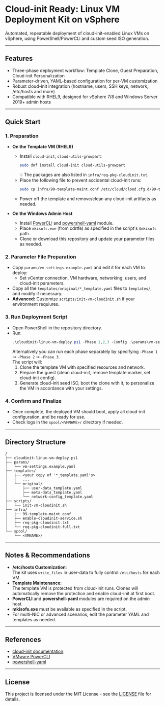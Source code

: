 # Cloud-init Ready: Linux VM Deployment Kit on vSphere

Automated, repeatable deployment of cloud-init-enabled Linux VMs on vSphere, using PowerShell/PowerCLI and custom seed ISO generation.

---

## Features

- Three-phase deployment workflow: Template Clone, Guest Preparation, Cloud-init Personalization
- Parameter-driven, YAML-based configuration for per-VM customization
- Robust cloud-init integration (hostname, users, SSH keys, network, /etc/hosts and more)
- Compatible with RHEL9, designed for vSphere 7/8 and Windows Server 2019+ admin hosts

---

## Quick Start

### 1. Preparation

- **On the Template VM (RHEL9)**
  - Install `cloud-init`, `cloud-utils-growpart`:
    ```sh
    sudo dnf install cloud-init cloud-utils-growpart
    ```
    💡 The packages are also listed in `infra/req-pkg-cloudinit.txt`.
  - Place the following file to prevent accidental cloud-init runs:
    ```sh
    sudo cp infra/99-template-maint.conf /etc/cloud/cloud.cfg.d/99-template-maint.conf
    ```
  - Power off the template and remove/clean any cloud-init artifacts as needed.

- **On the Windows Admin Host**
  - Install [PowerCLI](https://developer.vmware.com/powercli) and [powershell-yaml](https://github.com/cloudbase/powershell-yaml) module.
  - Place `mkisofs.exe` (from cdrtfe) as specified in the script's `$mkisofs` path.
  - Clone or download this repository and update your parameter files as needed.

### 2. Parameter File Preparation

- Copy `params/vm-settings.example.yaml` and edit it for each VM to deploy:
  - Set vCenter connection, VM hardware, networking, users, and cloud-init parameters.
- Copy all the `templates/original/*_template.yaml` files to `templates/`, and modify if necessary.
- **Advanced:** Customize `scripts/init-vm-cloudinit.sh` if your environment requiures.

### 3. Run Deployment Script

- Open PowerShell in the repository directory.
- Run:
    ```powershell
    .\cloudinit-linux-vm-deploy.ps1 -Phase 1,2,3 -Config .\params\vm-settings.yaml
    ```
    Alternatively you can run each phase separately by specifying `-Phase 1` ⇝ `-Phase 2` ⇝ `-Phase 3`.  
  The script will:
  1. Clone the template VM with specified resources and network.
  2. Prepare the guest (clean cloud-init, remove template marker, set cloud-init config).
  3. Generate cloud-init seed ISO, boot the clone with it, to personalize the VM in accordance with your settings.

### 4. Confirm and Finalize

- Once complete, the deployed VM should boot, apply all cloud-init configuration, and be ready for use.
- Check logs in the `spool/<VMNAME>/` directory if needed.

---

## Directory Structure

```
/
├── cloudinit-linux-vm-deploy.ps1
├── params/
│   └── vm-settings.example.yaml
├── templates/
│   ├── <your copy of '*_template.yaml's>
│   │   ...
│   └── original/
│       ├── user-data_template.yaml
│       ├── meta-data_template.yaml
│       └── network-config_template.yaml
├── scripts/
│   └── init-vm-cloudinit.sh
├── infra/
│   ├── 99-template-maint.conf
│   ├── enable-cloudinit-service.sh
│   ├── req-pkg-cloudinit.txt
│   └── req-pkg-cloudinit-full.txt
└── spool/
    └── <VMNAME>/
```

---

## Notes & Recommendations

- **/etc/hosts Customization**:  
  The kit uses `write_files` in user-data to fully control `/etc/hosts` for each VM.
- **Template Maintenance**:  
  The template VM is protected from cloud-init runs. Clones will automatically remove the protection and enable cloud-init at first boot.
- **PowerCLI** and **powershell-yaml** modules are required on the admin host.
- **mkisofs.exe** must be available as specified in the script.
- For multi-NIC or advanced scenarios, edit the parameter YAML and templates as needed.

---

## References

- [cloud-init documentation](https://cloud-init.io/)
- [VMware PowerCLI](https://developer.vmware.com/powercli)
- [powershell-yaml](https://github.com/cloudbase/powershell-yaml)

---

## License

This project is licensed under the MIT License - see the [LICENSE](../../LICENSE) file for details.
